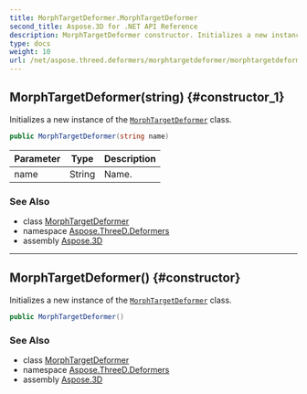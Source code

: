 ```yaml
---
title: MorphTargetDeformer.MorphTargetDeformer
second_title: Aspose.3D for .NET API Reference
description: MorphTargetDeformer constructor. Initializes a new instance of the MorphTargetDeformer class
type: docs
weight: 10
url: /net/aspose.threed.deformers/morphtargetdeformer/morphtargetdeformer/
---
```

## MorphTargetDeformer(string) {#constructor_1}

Initializes a new instance of the [`MorphTargetDeformer`](../) class.

```csharp
public MorphTargetDeformer(string name)
```

| Parameter | Type | Description |
| --- | --- | --- |
| name | String | Name. |

### See Also

* class [MorphTargetDeformer](../)
* namespace [Aspose.ThreeD.Deformers](../../../aspose.threed.deformers/)
* assembly [Aspose.3D](../../../)

---

## MorphTargetDeformer() {#constructor}

Initializes a new instance of the [`MorphTargetDeformer`](../) class.

```csharp
public MorphTargetDeformer()
```

### See Also

* class [MorphTargetDeformer](../)
* namespace [Aspose.ThreeD.Deformers](../../../aspose.threed.deformers/)
* assembly [Aspose.3D](../../../)


